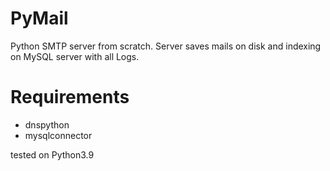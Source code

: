 # PyMail
Python SMTP server from scratch. Server saves mails on disk and indexing on MySQL server with all Logs.

# Requirements

* dnspython
* mysqlconnector

tested on Python3.9
